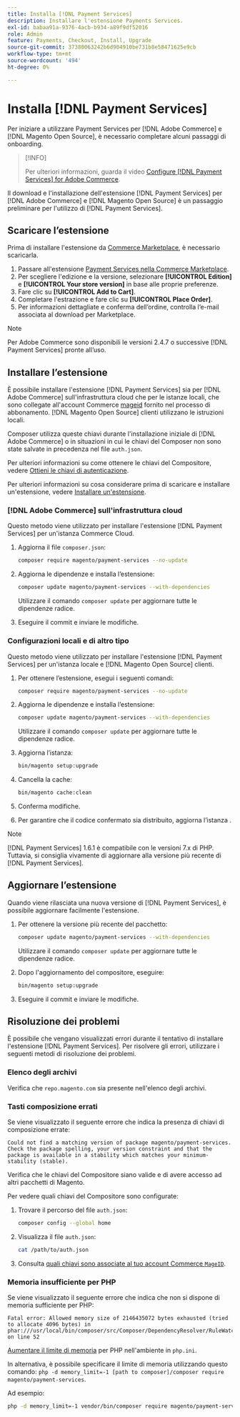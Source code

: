 ```yaml
---
title: Installa [!DNL Payment Services]
description: Installare l'estensione Payments Services.
exl-id: babaa91a-9376-4acb-b934-a89f9df52016
role: Admin
feature: Payments, Checkout, Install, Upgrade
source-git-commit: 37380063242b6d904910be731b8e58471625e9cb
workflow-type: tm+mt
source-wordcount: '494'
ht-degree: 0%

---
```


# Installa [!DNL Payment Services]

Per iniziare a utilizzare Payment Services per [!DNL Adobe Commerce] e [!DNL Magento Open Source], è necessario completare alcuni passaggi di onboarding.

>[!INFO]
>
> Per ulteriori informazioni, guarda il video [Configure [!DNL Payment Services] for Adobe Commerce](https://experienceleague.adobe.com/en/docs/commerce-learn/tutorials/admin/adobe-commerce-services/configure-adobe-payment-services).

Il download e l&#39;installazione dell&#39;estensione [!DNL Payment Services] per [!DNL Adobe Commerce] e [!DNL Magento Open Source] è un passaggio preliminare per l&#39;utilizzo di [!DNL Payment Services].

## Scaricare l’estensione

Prima di installare l&#39;estensione da [Commerce Marketplace](https://experienceleague.adobe.com/docs/commerce-admin/start/resources/commerce-marketplace.html), è necessario scaricarla.

1. Passare all&#39;estensione [Payment Services nella Commerce Marketplace](https://commercemarketplace.adobe.com/magento-payment-services.html).
1. Per scegliere l&#39;edizione e la versione, selezionare **[!UICONTROL Edition]** e **[!UICONTROL Your store version]** in base alle proprie preferenze.
1. Fare clic su **[!UICONTROL Add to Cart]**.
1. Completare l&#39;estrazione e fare clic su **[!UICONTROL Place Order]**.
1. Per informazioni dettagliate e conferma dell’ordine, controlla l’e-mail associata al download per Marketplace.

>[!NOTE]
>
> Per Adobe Commerce sono disponibili le versioni 2.4.7 o successive [!DNL Payment Services] pronte all’uso.

## Installare l’estensione

È possibile installare l&#39;estensione [!DNL Payment Services] sia per [!DNL Adobe Commerce] sull&#39;infrastruttura cloud che per le istanze locali, che sono collegate all&#39;account Commerce [mageid](https://developer.adobe.com/commerce/marketplace/guides/sellers/profile-information/#access-keys) fornito nel processo di abbonamento.
[!DNL Magento Open Source] clienti utilizzano le istruzioni locali.

Composer utilizza queste chiavi durante l&#39;installazione iniziale di [!DNL Adobe Commerce] o in situazioni in cui le chiavi del Composer non sono state salvate in precedenza nel file `auth.json`.

Per ulteriori informazioni su come ottenere le chiavi del Compositore, vedere [Ottieni le chiavi di autenticazione](https://experienceleague.adobe.com/en/docs/commerce-operations/installation-guide/prerequisites/authentication-keys).

Per ulteriori informazioni su cosa considerare prima di scaricare e installare un&#39;estensione, vedere [Installare un&#39;estensione](https://experienceleague.adobe.com/en/docs/commerce-operations/installation-guide/tutorials/extensions).

### [!DNL Adobe Commerce] sull&#39;infrastruttura cloud

Questo metodo viene utilizzato per installare l&#39;estensione [!DNL Payment Services] per un&#39;istanza Commerce Cloud.

1. Aggiorna il file `composer.json`:

   ```bash
   composer require magento/payment-services --no-update
   ```

1. Aggiorna le dipendenze e installa l’estensione:

   ```bash
   composer update magento/payment-services --with-dependencies
   ```

   Utilizzare il comando `composer update` per aggiornare tutte le dipendenze radice.

1. Eseguire il commit e inviare le modifiche.

### Configurazioni locali e di altro tipo

Questo metodo viene utilizzato per installare l&#39;estensione [!DNL Payment Services] per un&#39;istanza locale e [!DNL Magento Open Source] clienti.

1. Per ottenere l’estensione, esegui i seguenti comandi:

   ```bash
   composer require magento/payment-services --no-update
   ```

1. Aggiorna le dipendenze e installa l’estensione:

   ```bash
   composer update magento/payment-services --with-dependencies
   ```

   Utilizzare il comando `composer update` per aggiornare tutte le dipendenze radice.

1. Aggiorna l’istanza:

   ```bash
   bin/magento setup:upgrade
   ```

1. Cancella la cache:

   ```bash
   bin/magento cache:clean
   ```

1. Conferma modifiche.
1. Per garantire che il codice confermato sia distribuito, aggiorna l’istanza .

>[!NOTE]
>
> [!DNL Payment Services] 1.6.1 è compatibile con le versioni 7.x di PHP. Tuttavia, si consiglia vivamente di aggiornare alla versione più recente di [!DNL Payment Services].

## Aggiornare l’estensione

Quando viene rilasciata una nuova versione di [!DNL Payment Services], è possibile aggiornare facilmente l&#39;estensione.

1. Per ottenere la versione più recente del pacchetto:

   ```bash
   composer update magento/payment-services --with-dependencies
   ```

   Utilizzare il comando `composer update` per aggiornare tutte le dipendenze radice.

1. Dopo l&#39;aggiornamento del compositore, eseguire:

   ```bash
   bin/magento setup:upgrade
   ```

1. Eseguire il commit e inviare le modifiche.

## Risoluzione dei problemi

È possibile che vengano visualizzati errori durante il tentativo di installare l&#39;estensione [!DNL Payment Services]. Per risolvere gli errori, utilizzare i seguenti metodi di risoluzione dei problemi.

### Elenco degli archivi

Verifica che `repo.magento.com` sia presente nell&#39;elenco degli archivi.

### Tasti composizione errati

Se viene visualizzato il seguente errore che indica la presenza di chiavi di composizione errate:

```
Could not find a matching version of package magento/payment-services. Check the package spelling, your version constraint and that the package is available in a stability which matches your minimum-stability (stable).
```

Verifica che le chiavi del Compositore siano valide e di avere accesso ad altri pacchetti di Magento.

Per vedere quali chiavi del Compositore sono configurate:

1. Trovare il percorso del file `auth.json`:

   ```bash
   composer config --global home
   ```

1. Visualizza il file `auth.json`:

   ```bash
   cat /path/to/auth.json
   ```

1. Consulta [quali chiavi sono associate al tuo account Commerce `MageID`](https://experienceleague.adobe.com/en/docs/commerce-operations/installation-guide/prerequisites/authentication-keys).

### Memoria insufficiente per PHP

Se viene visualizzato il seguente errore che indica che non si dispone di memoria sufficiente per PHP:

```
Fatal error: Allowed memory size of 2146435072 bytes exhausted (tried to allocate 4096 bytes) in phar:///usr/local/bin/composer/src/Composer/DependencyResolver/RuleWatchGraph.php on line 52
```

[Aumentare il limite di memoria](https://experienceleague.adobe.com/en/docs/commerce-cloud-service/user-guide/configure/app/php-settings#increase-php-memory-limit) per PHP nell&#39;ambiente in `php.ini`.

In alternativa, è possibile specificare il limite di memoria utilizzando questo comando: `php -d memory_limit=-1 [path to composer]/composer require magento/payment-services`.

Ad esempio:

```bash
php -d memory_limit=-1 vendor/bin/composer require magento/payment-services
```
